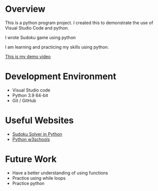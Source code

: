 # Overview

This is a python program project. I created this to demonstrate the use of Visual Studio Code and python.

I wrote Sudoku game using python

I am learning and practicing my skills using python.


[This is my demo video](https://youtu.be/kVaqSpi167s)

# Development Environment
* Visual Studio code
* Python 3.9 64-bit
* Git / GitHub

# Useful Websites

* [Sudoku Solver in Python](https://www.askpython.com/python/examples/sudoku-solver-in-python)
* [Python w3schools](https://www.w3schools.com/python/default.asp)

# Future Work

* Have a better understanding of using functions
* Practice using while loops
* Practice python